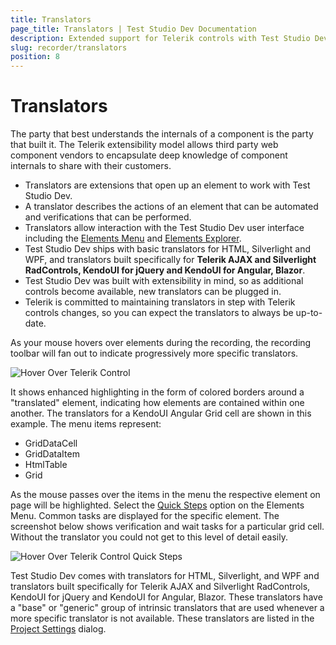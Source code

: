 ```yaml
---
title: Translators
page_title: Translators | Test Studio Dev Documentation
description: Extended support for Telerik controls with Test Studio Dev 
slug: recorder/translators
position: 8
---
```

# Translators

The party that best understands the internals of a component is the party that built it. The Telerik extensibility model allows third party web component vendors to encapsulate deep knowledge of component internals to share with their customers.

* Translators are extensions that open up an element to work with Test Studio Dev.
* A translator describes the actions of an element that can be automated and verifications that can be performed.
* Translators allow interaction with the Test Studio Dev user interface including the <a href="/features/recorder/highlighting-elements" target="_blank">Elements Menu</a> and <a href="/features/elements-explorer/overview" target="_blank">Elements Explorer</a>.
* Test Studio Dev ships with basic translators for HTML, Silverlight and WPF, and translators built specifically for __Telerik AJAX and Silverlight RadControls, KendoUI for jQuery and KendoUI for Angular, Blazor__.
* Test Studio Dev was built with extensibility in mind, so as additional controls become available, new translators can be plugged in.
* Telerik is committed to maintaining translators in step with Telerik controls changes, so you can expect the translators to always be up-to-date.

As your mouse hovers over elements during the recording, the recording toolbar will fan out to indicate progressively more specific translators.

![Hover Over Telerik Control](images/translators-hover-over.png)

It shows enhanced highlighting in the form of colored borders around a "translated" element, indicating how elements are contained within one another. The translators for a KendoUI Angular Grid cell are shown in this example. The menu items represent:

* GridDataCell
* GridDataItem
* HtmlTable
* Grid

As the mouse passes over the items in the menu the respective element on page will be highlighted. Select the <a href="/features/recorder/verifications/quick-verification" target="_blank">Quick Steps</a> option on the Elements Menu. Common tasks are displayed for the specific element. The screenshot below shows verification and wait tasks for a particular grid cell. Without the translator you could not get to this level of detail easily.

![Hover Over Telerik Control Quick Steps](images/translators-quick-steps.png)

Test Studio Dev comes with translators for HTML, Silverlight, and WPF and translators built specifically for Telerik AJAX and Silverlight RadControls, KendoUI for jQuery and KendoUI for Angular, Blazor. These translators have a "base" or "generic" group of intrinsic translators that are used whenever a more specific translator is not available. These translators are listed in the <a href="/features/project-settings/Translators" target="_blank">Project Settings</a> dialog.